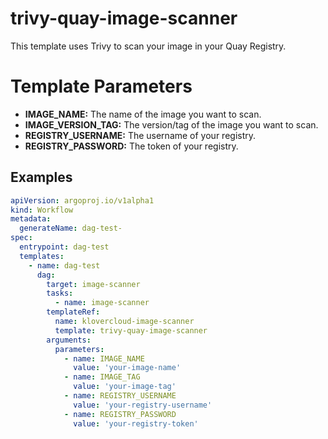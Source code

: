 # trivy-quay-image-scanner
This template uses Trivy to scan your image in your Quay Registry.

# Template Parameters
- **IMAGE_NAME:** The name of the image you want to scan.
- **IMAGE_VERSION_TAG:** The version/tag of the image you want to scan.
- **REGISTRY_USERNAME:** The username of your registry.
- **REGISTRY_PASSWORD:** The token of your registry.

## Examples
```yaml  
apiVersion: argoproj.io/v1alpha1
kind: Workflow
metadata:
  generateName: dag-test-
spec:
  entrypoint: dag-test
  templates:
    - name: dag-test
      dag:
        target: image-scanner
        tasks:
          - name: image-scanner
        templateRef:
          name: klovercloud-image-scanner
          template: trivy-quay-image-scanner
        arguments:
          parameters:
            - name: IMAGE_NAME
              value: 'your-image-name'
            - name: IMAGE_TAG
              value: 'your-image-tag'
            - name: REGISTRY_USERNAME
              value: 'your-registry-username'
            - name: REGISTRY_PASSWORD
              value: 'your-registry-token'
```